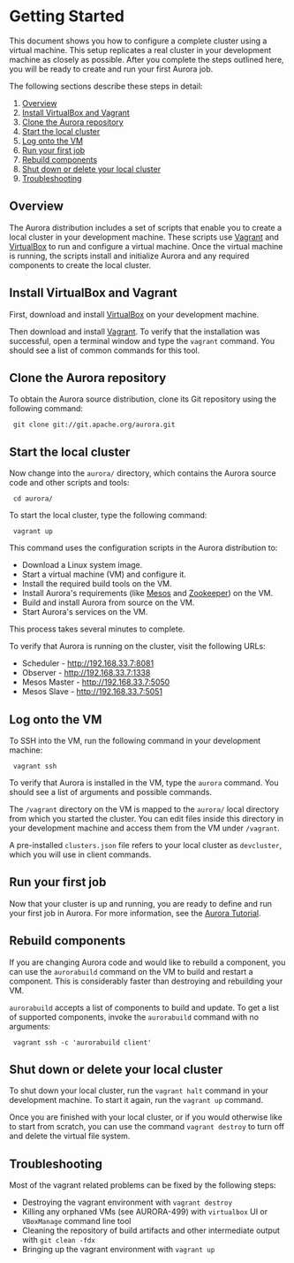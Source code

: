 Getting Started
===============

This document shows you how to configure a complete cluster using a virtual machine. This setup
replicates a real cluster in your development machine as closely as possible. After you complete
the steps outlined here, you will be ready to create and run your first Aurora job.

The following sections describe these steps in detail:

1. [Overview](#overview)
1. [Install VirtualBox and Vagrant](#install-virtualbox-and-vagrant)
1. [Clone the Aurora repository](#clone-the-aurora-repository)
1. [Start the local cluster](#start-the-local-cluster)
1. [Log onto the VM](#log-onto-the-vm)
1. [Run your first job](#run-your-first-job)
1. [Rebuild components](#rebuild-components)
1. [Shut down or delete your local cluster](#shut-down-or-delete-your-local-cluster)
1. [Troubleshooting](#troubleshooting)


Overview
--------

The Aurora distribution includes a set of scripts that enable you to create a local cluster in
your development machine. These scripts use [Vagrant](https://www.vagrantup.com/) and
[VirtualBox](https://www.virtualbox.org/) to run and configure a virtual machine. Once the
virtual machine is running, the scripts install and initialize Aurora and any required components
to create the local cluster.


Install VirtualBox and Vagrant
------------------------------

First, download and install [VirtualBox](https://www.virtualbox.org/) on your development machine.

Then download and install [Vagrant](https://www.vagrantup.com/). To verify that the installation
was successful, open a terminal window and type the `vagrant` command. You should see a list of
common commands for this tool.


Clone the Aurora repository
---------------------------

To obtain the Aurora source distribution, clone its Git repository using the following command:

     git clone git://git.apache.org/aurora.git


Start the local cluster
-----------------------

Now change into the `aurora/` directory, which contains the Aurora source code and
other scripts and tools:

     cd aurora/

To start the local cluster, type the following command:

     vagrant up

This command uses the configuration scripts in the Aurora distribution to:

* Download a Linux system image.
* Start a virtual machine (VM) and configure it.
* Install the required build tools on the VM.
* Install Aurora's requirements (like [Mesos](http://mesos.apache.org/) and
[Zookeeper](http://zookeeper.apache.org/)) on the VM.
* Build and install Aurora from source on the VM.
* Start Aurora's services on the VM.

This process takes several minutes to complete.

To verify that Aurora is running on the cluster, visit the following URLs:

* Scheduler - http://192.168.33.7:8081
* Observer - http://192.168.33.7:1338
* Mesos Master - http://192.168.33.7:5050
* Mesos Slave - http://192.168.33.7:5051


Log onto the VM
---------------

To SSH into the VM, run the following command in your development machine:

     vagrant ssh

To verify that Aurora is installed in the VM, type the `aurora` command. You should see a list
of arguments and possible commands.

The `/vagrant` directory on the VM is mapped to the `aurora/` local directory
from which you started the cluster. You can edit files inside this directory in your development
machine and access them from the VM under `/vagrant`.

A pre-installed `clusters.json` file refers to your local cluster as `devcluster`, which you
will use in client commands.


Run your first job
------------------

Now that your cluster is up and running, you are ready to define and run your first job in Aurora.
For more information, see the [Aurora Tutorial](/documentation/0.11.0/tutorial/).


Rebuild components
------------------

If you are changing Aurora code and would like to rebuild a component, you can use the `aurorabuild`
command on the VM to build and restart a component.  This is considerably faster than destroying
and rebuilding your VM.

`aurorabuild` accepts a list of components to build and update. To get a list of supported
components, invoke the `aurorabuild` command with no arguments:

     vagrant ssh -c 'aurorabuild client'


Shut down or delete your local cluster
--------------------------------------

To shut down your local cluster, run the `vagrant halt` command in your development machine. To
start it again, run the `vagrant up` command.

Once you are finished with your local cluster, or if you would otherwise like to start from scratch,
you can use the command `vagrant destroy` to turn off and delete the virtual file system.


Troubleshooting
---------------

Most of the vagrant related problems can be fixed by the following steps:

* Destroying the vagrant environment with `vagrant destroy`
* Killing any orphaned VMs (see AURORA-499) with `virtualbox` UI or `VBoxManage` command line tool
* Cleaning the repository of build artifacts and other intermediate output with `git clean -fdx`
* Bringing up the vagrant environment with `vagrant up`
